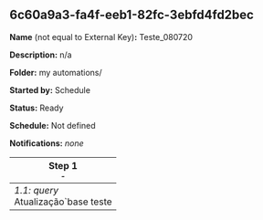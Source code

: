 ## 6c60a9a3-fa4f-eeb1-82fc-3ebfd4fd2bec

**Name** (not equal to External Key)**:** Teste_080720

**Description:** n/a

**Folder:** my automations/

**Started by:** Schedule

**Status:** Ready

**Schedule:** Not defined

**Notifications:** _none_


| Step 1<br>_<small>-</small>_ |
| --- |
| _1.1: query_<br>Atualização`base teste |
